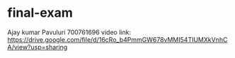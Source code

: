 # final-exam    
Ajay kumar Pavuluri 
700761696 
video link: https://drive.google.com/file/d/16cRo_b4PmmGW678vMMI54TIUMXkVnhCA/view?usp=sharing

